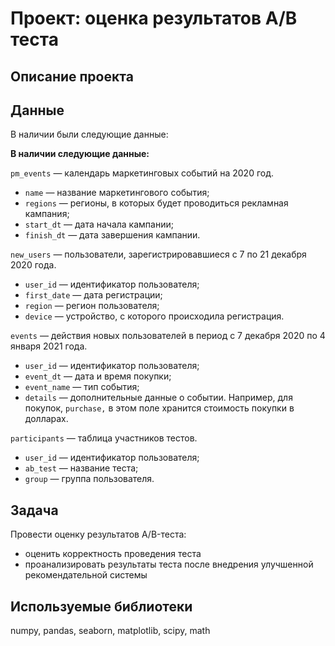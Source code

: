 # Проект: оценка результатов А/В теста

## **Описание проекта**

## **Данные**  

В наличии были следующие данные:  

**В наличии следующие данные:**  

`pm_events` — календарь маркетинговых событий на 2020 год.

- `name` — название маркетингового события;
- `regions` — регионы, в которых будет проводиться рекламная кампания;
- `start_dt` — дата начала кампании;
- `finish_dt` — дата завершения кампании.

`new_users` — пользователи, зарегистрировавшиеся с 7 по 21 декабря 2020 года.

- `user_id` — идентификатор пользователя;
- `first_date` — дата регистрации;
- `region` — регион пользователя;
- `device` — устройство, с которого происходила регистрация.

`events` — действия новых пользователей в период с 7 декабря 2020 по 4 января 2021 года.

- `user_id` — идентификатор пользователя;
- `event_dt` — дата и время покупки;
- `event_name` — тип события;
- `details` — дополнительные данные о событии. Например, для покупок, `purchase,` в этом поле хранится стоимость покупки в долларах.

`participants` — таблица участников тестов.

- `user_id` — идентификатор пользователя;
- `ab_test` — название теста;
- `group` — группа пользователя. 

## **Задача**  

Провести оценку результатов A/B-теста:
- оценить корректность проведения теста
- проанализировать результаты теста после внедрения улучшенной рекомендательной системы 

## **Используемые библиотеки**  

numpy, pandas, seaborn, matplotlib, scipy, math
